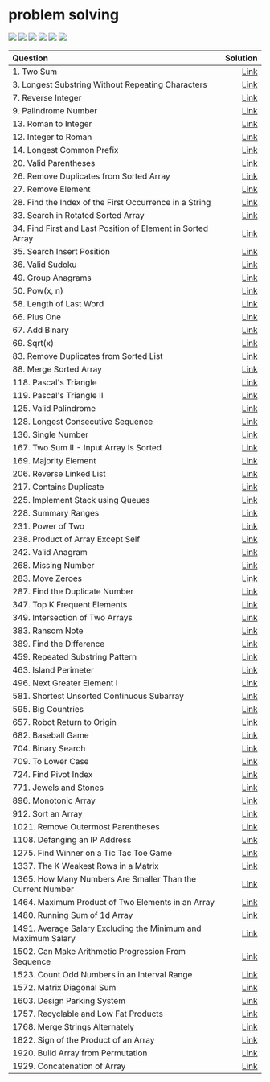 # problem solving 


<!--### visitors 
![visitor](https://profile-counter.glitch.me/java_leetcode_challenges_ahmedna126/count.svg?)-->

![](https://vbr.wocr.tk/badge?page_id=/java_leetcode_challenges&color=55acb7&logo=Github)
![](https://komarev.com/ghpvc/?username=javaleetcodechallengesahmedna126&color=blue&label=visitors) 
[![](https://img.shields.io/badge/License-MIT%202.0-blue.svg)](https://github.com/ahmedna126/java_leetcode_challenges/blob/master/LICENSE)
![](https://img.shields.io/github/stars/ahmedna126/java_leetcode_challenges.svg)
![](https://img.shields.io/github/issues-raw/ahmedna126/java_leetcode_challenges?label=Issues)
![](https://img.shields.io/github/forks/ahmedna126/java_leetcode_challenges.svg)







<!-- TODO: host this with VBR too -->
<!-- 

// go to https://dev.to/envoy_/150-badges-for-github-pnk#github-stats


![](https://vbr.wocr.tk/badge?page_id=/java_leetcode_challenges&color=55acb7&style=for-the-badge&logo=Github)
[![](https://goreportcard.com/badge/github.com/ahmedna126/java_leetcode_challenges)](https://goreportcard.com/report/github.com/ahmedna126/java_leetcode_challenges)
[![](https://img.shields.io/badge/License-MIT%202.0-blue.svg)](https://github.com/ahmedna126/java_leetcode_challenges/blob/master/LICENSE)
![](https://img.shields.io/github/issues-raw/ahmedna126/java_leetcode_challenges?label=Issues)
![](https://img.shields.io/github/issues-closed-raw/ahmedna126/java_leetcode_challenges?label=Closed+Issues)
![](https://img.shields.io/github/issues-pr-raw/ahmedna126/java_leetcode_challenges?label=Open+PRs)
![](https://img.shields.io/github/issues-pr-closed-raw/ahmedna126/java_leetcode_challenges?label=Closed+PRs) 
![](https://img.shields.io/github/downloads/ahmedna126/java_leetcode_challenges/total.svg)
![](https://img.shields.io/github/stars/ahmedna126/java_leetcode_challenges.svg)

-->




| Question | Solution |
| :--- | ---: |
| 1. Two Sum | [Link](Solutions/1%20two%20sum%20532091433e064c7c9b7bbaec7a97d93f.md) |
| 3. Longest Substring Without Repeating Characters | [Link](Solutions/3%20Longest%20Substring%20Without%20Repeating%20Characters%201d3a23c47eca4953982647488992a284.md) |
| 7. Reverse Integer | [Link](Solutions/7%20Reverse%20Integer%20657fce4bb912481991644c066974ef24.md) |
| 9. Palindrome Number | [Link](Solutions/9%20Palindrome%20Number%206f9d651b72ef4558a564a7dd80c396d0.md) |
| 13. Roman to Integer | [Link](Solutions/13%20Roman%20to%20Integer%201a15ded0a7a44c758556671b16c0b897.md) |
| 12. Integer to Roman | [Link](Solutions/12%20Integer%20to%20Roman%204eb642456f43406d954901d58cf68c05.md) |
| 14. Longest Common Prefix | [Link](Solutions/14%20Longest%20Common%20Prefix%2027cc704b880c45b39ca9bd3650395956.md) |
| 20. Valid Parentheses | [Link](Solutions/20%20Valid%20Parentheses%202a77b16b88924572a0af9a8cf99464e2.md) |
| 26. Remove Duplicates from Sorted Array | [Link](Solutions/26%20Remove%20Duplicates%20from%20Sorted%20Array%2081a858eea53a4d1cbd4279ff930d57e0.md) |
| 27. Remove Element | [Link](Solutions/27%20Remove%20Element%201c502226a1614830b330f912db240862.md) |
| 28. Find the Index of the First Occurrence in a String | [Link](Solutions/28%20Find%20the%20Index%20of%20the%20First%20Occurrence%20in%20a%20Str%204108b621c57f40938fe0ec5dc41ea656.md) |
| 33. Search in Rotated Sorted Array | [Link](Solutions/33%20Search%20in%20Rotated%20Sorted%20Array%20c70bc47dcb4043d1b7360eea7081c331.md) |
| 34. Find First and Last Position of Element in Sorted Array | [Link](Solutions/34%20Find%20First%20and%20Last%20Position%20of%20Element%20in%20Sort%203a33ae215c91407eb1d1c96b0f3b2f62.md) |
| 35. Search Insert Position | [Link](Solutions/35%20Search%20Insert%20Position%203e7c0816c86a4368898b4c289578aa50.md) |
| 36. Valid Sudoku | [Link](Solutions/36%20Valid%20Sudoku%202a5f554b7ef04784a1ee6dd9726f914c.md) |
| 49. Group Anagrams | [Link](Solutions/49%20Group%20Anagrams%200932187d2ed0467cbb469dea9ca6b7ef.md) |
| 50. Pow(x, n) | [Link](Solutions/50%20Pow(x,%20n)%20273807a6d31c4477a767f53c04d65d4d.md) |
| 58. Length of Last Word | [Link](Solutions/58%20Length%20of%20Last%20Word%20f39e44e925064781a0022fcdf8818ed1.md) |
| 66. Plus One | [Link](Solutions/66%20Plus%20One%20b186fd3c350c4b4cb5b0fe0a9967f95a.md) |
| 67. Add Binary | [Link](Solutions/67%20Add%20Binary%2082e532c8c101469eb790bb517448c9f7.md) |
| 69. Sqrt(x) | [Link](Solutions/69%20Sqrt(x)%2004fa56dd0fab42cb81284ae760067ca1.md) |
| 83. Remove Duplicates from Sorted List | [Link](Solutions/83%20Remove%20Duplicates%20from%20Sorted%20List%20c2e8950e9a0949deab0e79e113864285.md) |
| 88. Merge Sorted Array | [Link](Solutions/88%20Merge%20Sorted%20Array%202dfa0759a4d6401db24961e8970f63e1.md) |
| 118. Pascal's Triangle | [Link](Solutions/118%20Pascal's%20Triangle%20be080e0ebfd9400f9366a27cf5077f05.md) |
| 119. Pascal's Triangle II | [Link](Solutions/119%20Pascal's%20Triangle%20II%209eb51128db714c84bf83704a5ec1cb55.md) |
| 125. Valid Palindrome | [Link](Solutions/125%20Valid%20Palindrome%20a2f11f3da5ce483cbb155b52ffe5ea1d.md) |
| 128. Longest Consecutive Sequence | [Link](Solutions/128%20Longest%20Consecutive%20Sequence%20d9151fe3b12144a0ab63ba291557062c.md) |
| 136. Single Number | [Link](Solutions/136%20Single%20Number%20f5e41a762f3f4aad86d3a6bda59defdc.md) |
| 167. Two Sum II - Input Array Is Sorted | [Link](Solutions/167%20Two%20Sum%20II%20-%20Input%20Array%20Is%20Sorted%202d953aa8f6314659abba61782c6cb983.md) |
| 169. Majority Element | [Link](Solutions/169%20Majority%20Element%20ee712db24f8b419087e7c34d539962d6.md) |
| 206. Reverse Linked List | [Link](Solutions/206%20Reverse%20Linked%20List%20181d5a1a12c0452594256fbd276cbb10.md) |
| 217. Contains Duplicate | [Link](Solutions/217%20Contains%20Duplicate%208b55c0fb490a458fbecfbaf258ce6630.md) |
| 225. Implement Stack using Queues | [Link](Solutions/225%20Implement%20Stack%20using%20Queues%209228427e285b482e9cc3903d658b1704.md) |
| 228. Summary Ranges | [Link](Solutions/228%20Summary%20Ranges%20c68e55b9e43744e3aba59d361b093367.md) |
| 231. Power of Two | [Link](Solutions/231%20Power%20of%20Two%204bc525ee8f974975b31d1e5bb351e573.md) |
| 238. Product of Array Except Self | [Link](Solutions/238%20Product%20of%20Array%20Except%20Self%20e603c55f18eb4589878b1e60cfafd2a3.md) |
| 242. Valid Anagram | [Link](Solutions/242%20Valid%20Anagram%20719bf6adf60e47deb01ea459a0d257fd.md) |
| 268. Missing Number | [Link](Solutions/268%20Missing%20Number%20170d4aab9796423bb80e6889ee838d1d.md) |
| 283. Move Zeroes | [Link](Solutions/283%20Move%20Zeroes%20b631a81643684514a19bb9c4338e50f4.md) |
| 287. Find the Duplicate Number | [Link](Solutions/287%20Find%20the%20Duplicate%20Number%20b9fbf44215b743c2a6b76378aa3dd113.md) |
| 347. Top K Frequent Elements | [Link](Solutions/347%20Top%20K%20Frequent%20Elements%20bd68bce2f92d4360aa5a26ec846591b7.md) |
| 349. Intersection of Two Arrays | [Link](Solutions/349%20Intersection%20of%20Two%20Arrays%205c2a47dd55e945acab1d28bc7fd8b716.md) |
| 383. Ransom Note | [Link](Solutions/383%20Ransom%20Note%2003690c1c16c347efaed9abb77d518586.md) |
| 389. Find the Difference | [Link](Solutions/389%20Find%20the%20Difference%2019162f02036f4e7dbcd1b714f3a97112.md) |
| 459. Repeated Substring Pattern | [Link](Solutions/459%20Repeated%20Substring%20Pattern%2020b295663d4549d29f2e2d3c3ce34d66.md) |
| 463. Island Perimeter | [Link](Solutions/463%20Island%20Perimeter%202b3f807c313f4386a495b5361ccc13ab.md) |
| 496. Next Greater Element I | [Link](Solutions/496%20Next%20Greater%20Element%20I%20cde72f68940548f486ee5c69f41d5f66.md) |
| 581. Shortest Unsorted Continuous Subarray | [Link](Solutions/581%20Shortest%20Unsorted%20Continuous%20Subarray%20f5e3ac2d5b644368a6fbf5a2aa268ce0.md) |
| 595. Big Countries | [Link](Solutions/595%20Big%20Countries.md) |
| 657. Robot Return to Origin | [Link](Solutions/657%20Robot%20Return%20to%20Origin%205975dcf388cf4ca1834b1816969d839c.md) |
| 682. Baseball Game | [Link](Solutions/682%20Baseball%20Game%2060b04526e42d4fd18fd5fdb2c8b7ba30.md) |
| 704. Binary Search | [Link](Solutions/704%20Binary%20Search%20943c307422214bac99527baff0921802.md) |
| 709. To Lower Case | [Link](Solutions/709%20To%20Lower%20Case%2033d64220bf814f2a995c07c891ae5d7f.md) |
| 724. Find Pivot Index | [Link](Solutions/724%20Find%20Pivot%20Index%20d42d1d27705c4928850de63b41f0d3e8.md) |
| 771. Jewels and Stones | [Link](Solutions/771%20Jewels%20and%20Stones%2008310d033e0049f0aa6788697c8a7dac.md) |
| 896. Monotonic Array | [Link](Solutions/896%20Monotonic%20Array%2084bea14fec2c49f3a63454bdd1fce801.md) |
| 912. Sort an Array | [Link](Solutions/912%20Sort%20an%20Array%20ec23da2b18b84519a6a3690b6669966b.md) |
| 1021. Remove Outermost Parentheses | [Link](Solutions/1021%20Remove%20Outermost%20Parentheses%207d070d4b213c49678d18bac7d53fa719.md) |
| 1108. Defanging an IP Address | [Link](Solutions/1108%20Defanging%20an%20IP%20Address%20264057d2de6d48ac8d3b78020b6097e0.md) |
| 1275. Find Winner on a Tic Tac Toe Game | [Link](Solutions/1275%20Find%20Winner%20on%20a%20Tic%20Tac%20Toe%20Game%203c10870953ab4a48b23c3b0196fa668b.md) |
| 1337. The K Weakest Rows in a Matrix | [Link](Solutions/1337%20The%20K%20Weakest%20Rows%20in%20a%20Matrix%205555a7c8fcb8441a9592c8a5a2a61913.md) |
| 1365. How Many Numbers Are Smaller Than the Current Number | [Link](Solutions/1365%20How%20Many%20Numbers%20Are%20Smaller%20Than%20the%20Current%20600001eacbec49389652663573da866a.md) |
| 1464. Maximum Product of Two Elements in an Array | [Link](Solutions/1464%20Maximum%20Product%20of%20Two%20Elements%20in%20an%20Array%20b164c1c43c5541eda626d86ec03234f7.md) |
| 1480. Running Sum of 1d Array | [Link](Solutions/1480%20Running%20Sum%20of%201d%20Array%20e5f0539adb534d1b8fcc76e507b38b00.md) |
| 1491. Average Salary Excluding the Minimum and Maximum Salary | [Link](Solutions/1491%20Average%20Salary%20Excluding%20the%20Minimum%20and%20Maxi%2062c9fa58b6694466b553186adcf68859.md) |
| 1502. Can Make Arithmetic Progression From Sequence | [Link](Solutions/1502%20Can%20Make%20Arithmetic%20Progression%20From%20Sequence%20514c47a9b05845e0853456a01d79e357.md) |
| 1523. Count Odd Numbers in an Interval Range | [Link](Solutions/1523%20Count%20Odd%20Numbers%20in%20an%20Interval%20Range%20b06882dd230347c4a1f64668ba1a0dc4.md) |
| 1572. Matrix Diagonal Sum | [Link](Solutions/1572%20Matrix%20Diagonal%20Sum%20432349ca64bc48b2bec83abe49382fbb.md) |
| 1603. Design Parking System | [Link](Solutions/1603%20Design%20Parking%20System%202321960382954dd7aa950e11f2ad1f8d.md) |
| 1757. Recyclable and Low Fat Products | [Link](Solutions/1757%C2%A0Recyclable%20and%20Low%20Fat%20Products.md)
| 1768. Merge Strings Alternately | [Link](Solutions/1768%20Merge%20Strings%20Alternately%20c3cfc5aad5474232bca7162d1ffc53f0.md) |
| 1822. Sign of the Product of an Array | [Link](Solutions/1822%20Sign%20of%20the%20Product%20of%20an%20Array%206b7de1c39ed647528409b30bc8ae742a.md) |
| 1920. Build Array from Permutation | [Link](Solutions/1920%20Build%20Array%20from%20Permutation%2085db8c9f63fc428489ac39da3ad34fd6.md) |
| 1929. Concatenation of Array | [Link](Solutions/1929%20Concatenation%20of%20Array%20f13fffc58e204ae6be988bd776e3f601.md) |
